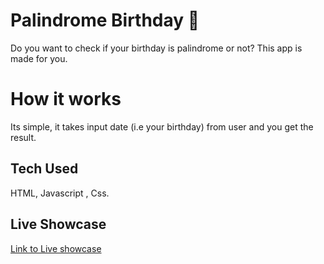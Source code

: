 # Palindrome Birthday 🎉

Do you want to check if your birthday is palindrome or not? This app is made for you.


# How it works

Its simple, it takes input date (i.e your birthday) from user and you get the result.

## Tech Used

HTML, Javascript , Css.

## Live Showcase
[Link to Live showcase](https://palindromebirthday-vv32.netlify.app/)


